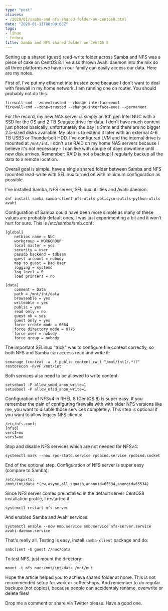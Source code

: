 ```yaml
---
type: "post"
aliases:
- /2020/01/samba-and-nfs-shared-folder-on-centos8.html
date: "2020-01-11T00:00:00Z"
tags:
- linux
- fedora
title: Samba and NFS shared folder on CentOS 8
---
```


Setting up a shared (guest) read-write folder across Samba and NFS was a piece
of cake on CentOS 8. I've also thrown Avahi daemon into the mix so all three
platforms we have in our family can easily access our data. Here are my notes.

First of, I've put my ethernet into trusted zone because I don't want to deal
with firewall in my home network. I am running one on router. You should
probably not do this.

    firewall-cmd --zone=trusted --change-interface=eno1
    firewall-cmd --zone=trusted --change-interface=eno1 --permanent

For the record, my new NAS server is simply an 8th gen Intel NUC with a SSD for
the OS and 2 TB Seagate drive for data. I don't have much content just photos
basically, unfortunately the bay is 9mm and there are no bigger 2.5-sized disks
available. My plan is to extend it later with an external 4-6 TB USB3 or
Thunderbolt HDD. I've configured LVM and the internal drive is mounted at
`/mnt/int`. I don't use RAID on my home NAS servers because I believe it's not
necessary - I can live with couple of days downtime until new disk arrives.
Remember: RAID is not a backup! I regularly backup all the data to a remote
location.

Overall goal is simple: have a single shared folder between Samba and NFS
mounted read-write with SELinux turned on with minimum configuration as
possible.

I've installed Samba, NFS server, SELinux utilities and Avahi daemon:

    dnf install samba samba-client nfs-utils policycoreutils-python-utils avahi

Configuration of Samba could have been more simple as many of these values are
probably default ones, I was just experimenting a bit and it won't hurt for
sure. This is /etc/samba/smb.conf:

    [global]
        netbios name = NUC
        workgroup = WORKGROUP
        local master = yes
        security = user
        passdb backend = tdbsam
        guest account = nobody
        map to guest = Bad User
        logging = systemd
        log level = 0
        load printers = no

    [data]
        comment = Data
        path = /mnt/int/data
        browseable = yes
        writeable = yes
        public = yes
        read only = no
        guest ok = yes
        guest only = yes
        force create mode = 0664
        force directory mode = 0775
        force user = nobody
        force group = nobody

The important SELinux "trick" was to configure file context correctly, so both
NFS and Samba can access read and write it:

    semanage fcontext -a -t public_content_rw_t "/mnt/int(/.*)?"
    restorecon -RvvF /mnt/int

Both services also need to be allowed to write content:

    setsebool -P allow_smbd_anon_write=1
    setsebool -P allow_nfsd_anon_write=1

Configuration of NFSv4 in RHEL 8 (CentOS 8) is super easy. If you remember the
pain of configuring firewalls with with older NFS versions like me, you want to
disable those services completely. This step is optional if you want to allow
legacy NFS clients:

    /etc/nfs.conf:
    [nfsd]
    vers2=no
    vers3=no

Stop and disable NFS services which are not needed for NFSv4:

    systemctl mask --now rpc-statd.service rpcbind.service rpcbind.socket

End of the optional step. Configuration of NFS server is super easy (compare to
Samba):

    /etc/exports:
    /mnt/int/data *(rw,async,all_squash,anonuid=65534,anongid=65534)

Since NFS server comes preinstalled in the default server CentOS8 installation
profile, I restarted it.

    systemctl restart nfs-server

And enabled Samba and Avahi services:

    systemctl enable --now nmb.service smb.service nfs-server.service avahi-daemon.service

That's really all. Testing is easy, install `samba-client` package and do:

    smbclient -U guest //nuc/data

To test NFS, just mount the directory:

    mount -t nfs nuc:/mnt/int/data /mnt/nuc

Hope the article helped you to achieve shared folder at home. This is not
recommended setup for work or coffeeshops. And remember to do regular backups
(not copies), because people can accidentaly rename, overwrite or delete files!

Drop me a comment or share via Twitter please. Have a good one.

